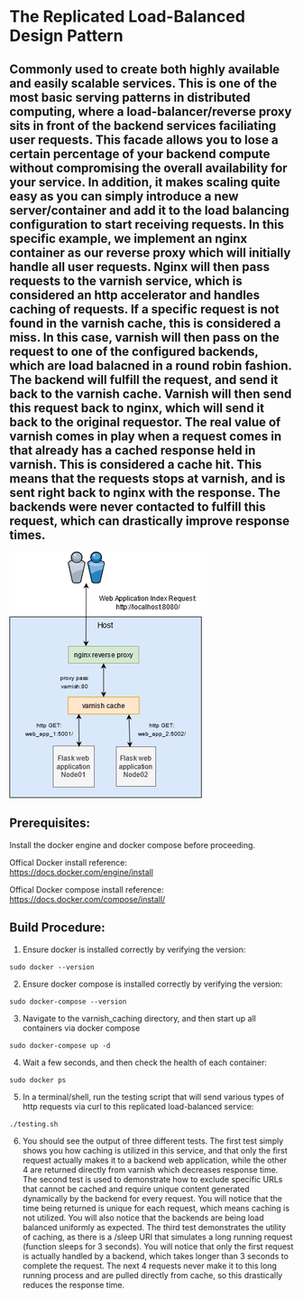 # The Replicated Load-Balanced Design Pattern
## Commonly used to create both highly available and easily scalable services. This is one of the most basic serving patterns in distributed computing, where a load-balancer/reverse proxy sits in front of the backend services faciliating user requests. This facade allows you to lose a certain percentage of your backend compute without compromising the overall availability for your service. In addition, it makes scaling quite easy as you can simply introduce a new server/container and add it to the load balancing configuration to start receiving requests. In this specific example, we implement an nginx container as our reverse proxy which will initially handle all user requests. Nginx will then pass requests to the varnish service, which is considered an http accelerator and handles caching of requests. If a specific request is not found in the varnish cache, this is considered a miss. In this case, varnish will then pass on the request to one of the configured backends, which are load balacned in a round robin fashion. The backend will fulfill the request, and send it back to the varnish cache. Varnish will then send this request back to nginx, which will send it back to the original requestor. The real value of varnish comes in play when a request comes in that already has a cached response held in varnish. This is considered a cache hit. This means that the requests stops at varnish, and is sent right back to nginx with the response. The backends were never contacted to fulfill this request, which can drastically improve response times.

![replicated_lb_services_varnish_caching_architecture diagram](replicated_lb_services_varnish_caching_arch.png)

## Prerequisites:  
Install the docker engine and docker compose before proceeding.  

Offical Docker install reference:  
https://docs.docker.com/engine/install  

Offical Docker compose install reference:   
https://docs.docker.com/compose/install/

## Build Procedure:
1. Ensure docker is installed correctly by verifying the version:  
  ```shell
  sudo docker --version 
  ```
  
2. Ensure docker compose is installed correctly by verifying the version:  
  ```shell  
  sudo docker-compose --version   
  ```
  
3. Navigate to the varnish_caching directory, and then start up all containers via docker compose  
  ```shell  
  sudo docker-compose up -d 
  ```

4. Wait a few seconds, and then check the health of each container:  
  ```shell
  sudo docker ps
  ```

5. In a terminal/shell, run the testing script that will send various types of http requests via curl to this replicated load-balanced service:  
  ```shell
  ./testing.sh 
  ```
  
6. You should see the output of three different tests. The first test simply shows you how caching is utilized in this service, and that only the first request actually makes it to a backend web application, while the other 4 are returned directly from varnish which decreases response time. The second test is used to demonstrate how to exclude specific URLs that cannot be cached and require unique content generated dynamically by the backend for every request. You will notice that the time being returned is unique for each request, which means caching is not utilized. You will also notice that the backends are being load balanced uniformly as expected. The third test demonstrates the utility of caching, as there is a /sleep URI that simulates a long running request (function sleeps for 3 seconds). You will notice that only the first request is actually handled by a backend, which takes longer than 3 seconds to complete the request. The next 4 requests never make it to this long running process and are pulled directly from cache, so this drastically reduces the response time.  


